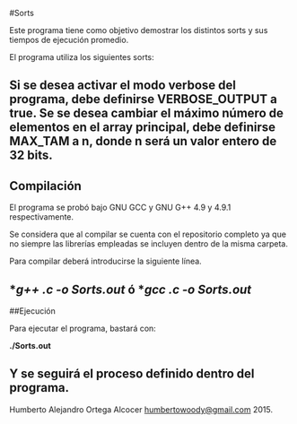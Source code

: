 #Sorts

Este programa tiene como objetivo demostrar los distintos sorts y sus tiempos de ejecución promedio.

El programa utiliza los siguientes sorts:


Si se desea activar el modo verbose del programa, debe definirse VERBOSE_OUTPUT a true.
Se se desea cambiar el máximo número de elementos en el array principal, debe definirse MAX_TAM a n,
donde n será un valor entero de 32 bits.
---
## Compilación

El programa se probó bajo GNU GCC y GNU G++ 4.9 y 4.9.1 respectivamente.

Se considera que al compilar se cuenta con el repositorio completo ya que no siempre las librerías empleadas se 
incluyen dentro de la misma carpeta.

Para compilar deberá introducirse la siguiente línea.

**g++ *.c -o Sorts.out**
ó
**gcc *.c -o Sorts.out**
--
##Ejecución

Para ejecutar el programa, bastará con:

**./Sorts.out**

Y se seguirá el proceso definido dentro del programa.
---

Humberto Alejandro Ortega Alcocer <humbertowoody@gmail.com>
2015.
